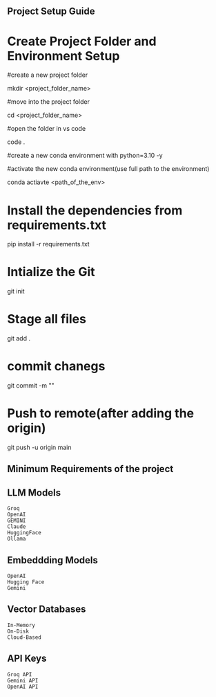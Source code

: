 ## Project Setup Guide

# Create Project Folder and Environment Setup

#create a new project folder

mkdir <project_folder_name>

#move into the project folder
 
cd <project_folder_name>

#open the folder in vs code
 
code .

#create a new conda environment with python=3.10 -y

#activate the new conda environment(use full path to the environment)
 
conda actiavte <path_of_the_env>

# Install the dependencies from requirements.txt
pip install -r requirements.txt

# Intialize the Git 
 git init

# Stage all files
git add .
# commit chanegs
git commit -m "<write your commit message>"
# Push to remote(after adding the origin)
git push -u origin main

## Minimum Requirements of the project
## LLM Models
    Groq
    OpenAI
    GEMINI
    Claude
    HuggingFace
    Ollama
## Embeddding Models
    OpenAI
    Hugging Face
    Gemini

## Vector Databases
    In-Memory
    On-Disk
    Cloud-Based

## API Keys
    Groq API 
    Gemini API
    OpenAI API


